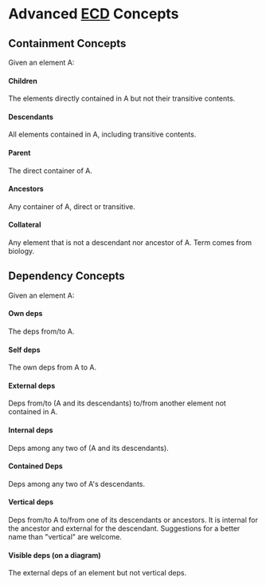 # Advanced [ECD](Concepts.md) Concepts

## Containment Concepts

Given an element A:

#### Children
  The elements directly contained in A but not their transitive contents.

#### Descendants
  All elements contained in A, including transitive contents.
  
#### Parent
  The direct container of A.

#### Ancestors
  Any container of A, direct or transitive.

#### Collateral
  Any element that is not a descendant nor ancestor of A.
  Term comes from biology.

## Dependency Concepts

Given an element A:

#### Own deps
  The deps from/to A.

#### Self deps
  The own deps from A to A.

#### External deps
  Deps from/to (A and its descendants) to/from another element not contained in A.

#### Internal deps
  Deps among any two of (A and its descendants).

#### Contained Deps
  Deps among any two of A's descendants.

#### Vertical deps
  Deps from/to A to/from one of its descendants or ancestors.
  It is internal for the ancestor and external for the descendant.
  Suggestions for a better name than "vertical" are welcome.

#### Visible deps (on a diagram)
  The external deps of an element but not vertical deps.
